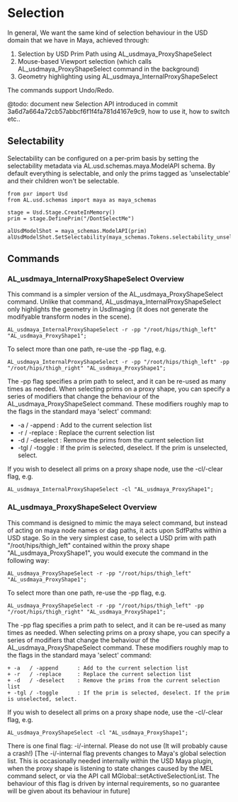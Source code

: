 # Selection

In general, We want the same kind of selection behaviour in the USD domain that we have in Maya, achieved through:
1. Selection by USD Prim Path using AL_usdmaya_ProxyShapeSelect
2. Mouse-based Viewport selection (which calls AL_usdmaya_ProxyShapeSelect command in the background)
3. Geometry highlighting using AL_usdmaya_InternalProxyShapeSelect

The commands support Undo/Redo.


@todo: document new Selection API introduced in commit 3a6d7a664a72cb57abbcf6f1f4fa781d4167e9c9, how to use it, how to switch etc.. 

## Selectability
Selectability can be configured on a per-prim basis by setting the selectability metadata via AL.usd.schemas.maya.ModelAPI schema. By default everything is selectable, and only the prims tagged as 'unselectable' and their children won't be selectable.

```
from pxr import Usd
from AL.usd.schemas import maya as maya_schemas

stage = Usd.Stage.CreateInMemory()
prim = stage.DefinePrim("/DontSelectMe")

alUsdModelShot = maya_schemas.ModelAPI(prim)
alUsdModelShot.SetSelectability(maya_schemas.Tokens.selectability_unselectable)
```

## Commands
### AL_usdmaya_InternalProxyShapeSelect Overview

This command is a simpler version of the AL_usdmaya_ProxyShapeSelect command. 
Unlike that command, AL_usdmaya_InternalProxyShapeSelect only highlights the geometry in UsdImaging (it does not generate the modifyable transform nodes in the scene).
```
AL_usdmaya_InternalProxyShapeSelect -r -pp "/root/hips/thigh_left" "AL_usdmaya_ProxyShape1";
```

To select more than one path, re-use the -pp flag, e.g.
```
AL_usdmaya_InternalProxyShapeSelect -r -pp "/root/hips/thigh_left" -pp "/root/hips/thigh_right" "AL_usdmaya_ProxyShape1";
```

The -pp flag specifies a prim path to select, and it can be re-used as many times as needed. When selecting prims on a proxy shape, you can specify a series of modifiers that change the behaviour of the AL_usdmaya_ProxyShapeSelect command. These modifiers roughly map to the flags in the standard maya 'select' command:

+ -a   / -append      : Add to the current selection list
+ -r   / -replace     : Replace the current selection list
+ -d   / -deselect    : Remove the prims from the current selection list
+ -tgl / -toggle      : If the prim is selected, deselect. If the prim is unselected, select.


If you wish to deselect all prims on a proxy shape node, use the -cl/-clear flag, e.g.

```
AL_usdmaya_InternalProxyShapeSelect -cl "AL_usdmaya_ProxyShape1";
```


### AL_usdmaya_ProxyShapeSelect Overview

This command is designed to mimic the maya select command, but instead of acting on maya node names or dag paths, it acts upon SdfPaths within a USD stage. 
So in the very simplest case, to select a USD prim with path "/root/hips/thigh_left" contained within the proxy shape "AL_usdmaya_ProxyShape1", you would execute the command in the following way:
```
AL_usdmaya_ProxyShapeSelect -r -pp "/root/hips/thigh_left" "AL_usdmaya_ProxyShape1";
```
To select more than one path, re-use the -pp flag, e.g.
```
AL_usdmaya_ProxyShapeSelect -r -pp "/root/hips/thigh_left" -pp "/root/hips/thigh_right" "AL_usdmaya_ProxyShape1";
```

The -pp flag specifies a prim path to select, and it can be re-used as many times as needed.
When selecting prims on a proxy shape, you can specify a series of modifiers that change the behaviour of the AL_usdmaya_ProxyShapeSelect command. 
These modifiers roughly map to the flags in the standard maya 'select' command:
```
+ -a   / -append      : Add to the current selection list
+ -r   / -replace     : Replace the current selection list
+ -d   / -deselect    : Remove the prims from the current selection list
+ -tgl / -toggle      : If the prim is selected, deselect. If the prim is unselected, select.
```

If you wish to deselect all prims on a proxy shape node, use the -cl/-clear flag, e.g.
```
AL_usdmaya_ProxyShapeSelect -cl "AL_usdmaya_ProxyShape1";
```

There is one final flag: -i/-internal. Please do not use (It will probably cause a crash!)
[The -i/-internal flag prevents changes to Maya's global selection list. This is occasionally needed internally within the USD Maya plugin, when the proxy shape is listening to state changes caused by the MEL command select, or via the API call MGlobal::setActiveSelectionList. 
The behaviour of this flag is driven by internal requirements, so no guarantee will be given about its behaviour in future]
